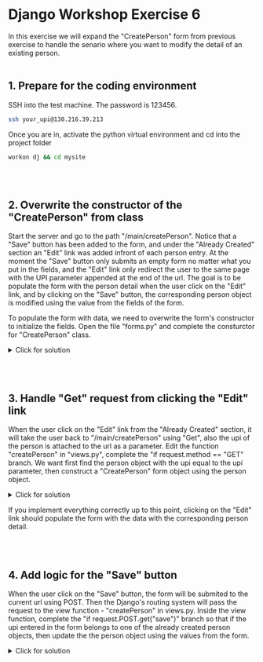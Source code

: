 # Django Workshop Exercise 6

In this exercise we will expand the "CreatePerson" form from previous exercise to handle the senario where you want to modify the detail of an existing person.
<br/><br/>
## 1. Prepare for the coding environment  

SSH into the test machine. The password is 123456.
```sh
ssh your_upi@130.216.39.213
```
Once you are in, activate the python virtual environment and cd into the project folder
```sh
workon dj && cd mysite
```
<br/><br/>
## 2. Overwrite the constructor of the "CreatePerson" from class
Start  the server and go to the path "/main/createPerson". Notice that a "Save" button has been added to the form, and under the "Already Created" section an "Edit" link was added infront of each person entry. At the moment the "Save" button only submits an empty form no matter what you put in the fields, and the "Edit" link only redirect the user to the same page with the UPI parameter appended at the end of the url. The goal is to be populate the form with the person detail when the user click on the "Edit" link, and by clicking on the "Save" button, the corresponding person object is modified using the value from the fields of the form.

To populate the form with data, we need to overwrite the form's constructor to initialize the fields. Open the file "forms.py" and complete the consturctor for "CreatePerson" class.
<details>
  <summary>Click for solution</summary>
  
```sh
    def __init__(self, *args, **kwargs):
        person = kwargs.pop('person', Person(name="", upi="", isAdmin=False))
        super().__init__(*args, **kwargs)
        
        self.initial['name'] = person.name
        self.initial['upi'] = person.upi
        self.initial['isAdmin'] = person.isAdmin
```
</details>

<br/><br/>
## 3. Handle "Get" request from clicking the "Edit" link
When the user click on the "Edit" link from the "Already Created" section, it will take the user back to "/main/createPerson" using "Get", also the upi of the person is attached to the url as a parameter. Edit the function "createPerson" in "views.py", complete the "if request.method == "GET" branch. We want first find the person object with the upi equal to the upi parameter, then construct a "CreatePerson" form object using the person object.

<details>
  <summary>Click for solution</summary>
  
```sh
    if request.method == "GET":
        upi = request.GET.get('upi', "")
        #ToDo: Use the upi to find the corresponding person object in the database.
        #If the person is found then create the form using the Person object.
        #You can assume that every person in the database have a unique upi.
        p = Person.objects.filter(upi=upi)
        if p.count() == 1:
            form = CreatePerson(person = p[0])
```
</details>

If you implement everything correctly up to this point, clicking on the "Edit" link should populate the form with the data with the corresponding person detail.

<br/><br/>
## 4. Add logic for the "Save" button
When the user click on the "Save" button, the form will be submited to the current url using POST.  Then the Django's routing system will pass the request to the view function - "createPerson" in views.py.  Inside the view function,  complete the "if request.POST.get("save")" branch so that if the upi entered in the form belongs to one of the already created person objects, then update the the person object using the values from the form. 

<details>
  <summary>Click for solution</summary>
  
```sh
            if request.POST.get("save"): 
                #ToDo: If the upi entered in the form belongs to one of the already created person objects, 
                #then update the the person object using the values from the form.
                Person.objects.filter(upi=formData["upi"]).update(name=formData["name"],isAdmin=formData["isAdmin"])
                
                return HttpResponseRedirect("createPerson")
```
</details>
